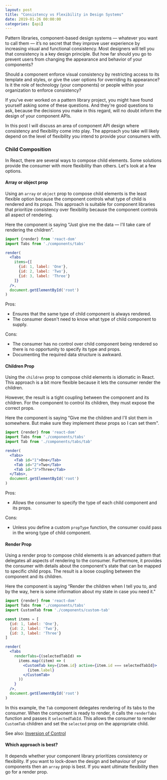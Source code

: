 ```yaml
---
layout: post
title: "Consistency vs Flexibility in Design Systems"
date: 2019-01-26 00:00:00
categories: [api]
---
```


Pattern libraries, component-based design systems — whatever you want to call them — it’s no secret that they improve user experience by increasing visual and functional consistency. Most designers will tell you that consistency is a key design principle. But how far should you go to prevent users from changing the appearance and behavior of your components?

Should a component enforce visual consistency by restricting access to its template and styles, or give the user options for overriding its appearance? Is it the role of technology (your components) or people within your organization to enforce consistency?

If you’ve ever worked on a pattern library project, you might have found yourself asking some of these questions. And they're good questions to ask, because the decisions you make in this regard, will no doubt inform the design of your component APIs.

In this post I will discuss an area of component API design where consistency and flexibility come into play. The approach you take will likely depend on the level of flexibility you intend to provide your consumers with.

### Child Composition

In React, there are several ways to compose child elements. Some solutions provide the consumer with more flexibility than others. Let's look at a few options.

#### Array or object prop

Using an `array` or `object` prop to compose child elements is the least flexible option because the component controls what type of child is rendered and its props. This approach is suitable for component libraries that prioritize consistency over flexibility because the component controls all aspect of rendering.

Here the component is saying “Just give me the data — I'll take care of rendering the children".

```jsx
import {render} from 'react-dom'
import Tabs from './components/tabs'

render(
  <Tabs
    items={[
      {id: 1, label: 'One'},
      {id: 2, label: 'Two'},
      {id: 3, label: 'Three'}
    ]}
  />,
  document.getElementById('root')
)
```

Pros:
- Ensures that the same type of child component is always rendered.
- The consumer doesn't need to know what type of child component to supply.

Cons:
- The consumer has no control over child component being rendered so there is no opportunity to specify its type and props.
- Documenting the required data structure is awkward.

#### Children Prop

Using the `children` prop to compose child elements is idiomatic in React. This approach is a bit more flexible because it lets the consumer render the children. 

However, the result is a tight coupling between the component and its children. For the component to control its children, they must expose the correct props.

Here the component is saying “Give me the children and I'll slot them in somewhere. But make sure they implement _these_ props so I can set them".

```jsx
import {render} from 'react-dom'
import Tabs from './components/tabs'
import Tab from './components/tabs/tab'

render(
  <Tabs>
    <Tab id="1">One</Tab>
    <Tab id="2">Two</Tab>
    <Tab id="3">Three</Tab>
  </Tabs>,
  document.getElementById('root')
)
```

Pros:
- Allows the consumer to specify the type of each child component and its props.

Cons:
- Unless you define a custom `propType` function, the consumer could pass in the wrong type of child component.

#### Render Prop

Using a render prop to compose child elements is an advanced pattern that delegates all aspects of rendering to the consumer. Furthermore, it provides the consumer with details about the component's state that can be mapped to specific child props. The result is a loose coupling between the component and its children.

Here the component is saying “Render the children when I tell you to, and by the way, here is some information about my state in case you need it."

```jsx
import {render} from 'react-dom'
import Tabs from './components/tabs'
import CustomTab from './components/custom-tab'

const items = [
  {id: 1, label: 'One'},
  {id: 2, label: 'Two'},
  {id: 3, label: 'Three'}
]

render(
  <Tabs
    renderTabs={(selectedTabId) =>
      items.map((item) => (
        <CustomTab key={item.id} active={item.id === selectedTabId}>
          {item.label}
        </CustomTab>
      ))
    }
  />,
  document.getElementById('root')
)
```

In this example, the `Tab` component delegates rendering of its tabs to the consumer. When the component is ready to render, it calls the `renderTabs` function and passes it `selectedTabId`. This allows the consumer to render `CustomTab` children and set the `selected` prop on the appropriate child.

See also: [Inversion of Control](https://en.wikipedia.org/wiki/Inversion_of_control#Examples)

#### Which approach is best?

It depends whether your component library prioritizes consistency or flexibility. If you want to lock-down the design and behaviour of your components then an `array` prop is best. If you want ultimate flexibility then go for a render prop.